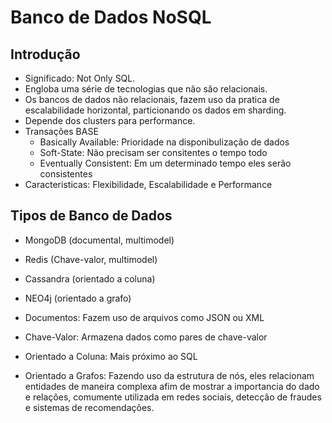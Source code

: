 # Banco de Dados NoSQL

## Introdução
- Significado: Not Only SQL.
- Engloba uma série de tecnologias que não são relacionais.
- Os bancos de dados não relacionais, fazem uso da pratica de escalabilidade horizontal, particionando os dados em sharding.
- Depende dos clusters para performance.
- Transações BASE 
    - Basically Available: Prioridade na disponibulização de dados
    - Soft-State: Não precisam ser consitentes o tempo todo
    - Eventually Consistent: Em um determinado tempo eles serão consistentes
- Caracteristicas: Flexibilidade, Escalabilidade e Performance

## Tipos de Banco de Dados
- MongoDB (documental, multimodel)
- Redis (Chave-valor, multimodel)
- Cassandra (orientado a coluna)
- NEO4j (orientado a grafo)

- Documentos: Fazem uso de arquivos como JSON ou XML
- Chave-Valor: Armazena dados como pares de chave-valor
- Orientado a Coluna: Mais próximo ao SQL
- Orientado a Grafos: Fazendo uso da estrutura de nós, eles relacionam entidades de maneira complexa afim de mostrar a importancia do dado e relações, comumente utilizada em redes sociais, detecção de fraudes e sistemas de recomendações.


